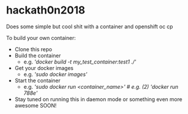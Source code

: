 # hackath0n2018
Does some simple but cool shit with a container and openshift oc cp

To build your own container:
* Clone this repo
* Build the container
  * e.g. _'docker build -t my_test_container:test1 ./'_
* Get your docker images
    * e.g. _'sudo docker images'_
* Start the container
    * e.g. _'sudo docker run <container_name>' # e.g. (2) 'docker run 788e'_
* Stay tuned on running this in daemon mode or something even more awesome SOON!

